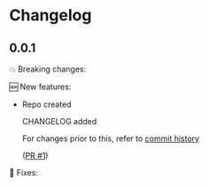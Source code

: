 # Changelog

## 0.0.1

💥 Breaking changes:

🆕 New features:

- Repo created

  CHANGELOG added

  For changes prior to this, refer to [commit history](https://github.com/srb3/terraform-helm-datadog/commits/main)

  ([PR #1](https://github.com/srb3/terraform-helm-datadog/pull/1))

🔧 Fixes:
